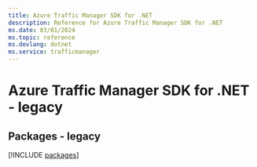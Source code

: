 ```yaml
---
title: Azure Traffic Manager SDK for .NET
description: Reference for Azure Traffic Manager SDK for .NET
ms.date: 03/01/2024
ms.topic: reference
ms.devlang: dotnet
ms.service: trafficmanager
---
```

# Azure Traffic Manager SDK for .NET - legacy
## Packages - legacy
[!INCLUDE [packages](traffic-manager-index.md)]